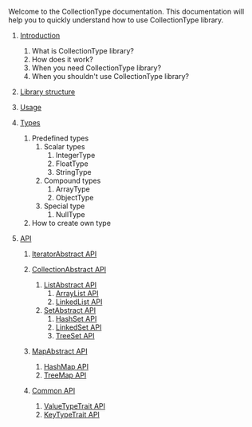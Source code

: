 Welcome to the CollectionType documentation. This documentation will help you to quickly understand how to use CollectionType library.

1. [Introduction](/docs/1.Introduction.md)
    1. What is CollectionType library?
    2. How does it work?
    3. When you need CollectionType library?
    4. When you shouldn't use CollectionType library?
 
2. [Library structure](/docs/2.LibraryStructure.md)

3. [Usage](/docs/3.Usage.md)

4. [Types](/docs/4.Types.md)

    1. Predefined types
        1. Scalar types
            1. IntegerType
            2. FloatType
            3. StringType
        2. Compound types
            1. ArrayType
            2. ObjectType
        3. Special type
            1. NullType
    2. How to create own type

5. [API](/docs/5.API.md)

    1. [IteratorAbstract API](/docs/api/5_1.IteratorAbstractAPI.md)
    
    2. [CollectionAbstract API](/docs/api/5_2.CollectionAbstractAPI.md)
        1. [ListAbstract API](/docs/api/5_3.ListAbstractAPI.md)
            1. [ArrayList API](/docs/api/5_4.ArrayListAPI.md)    
            2. [LinkedList API](/docs/api/5_4.LinkedListAPI.md)    
        2. [SetAbstract API](/docs/api/5_3.SetAbstractAPI.md)
            1. [HashSet API](/docs/api/5_4.HashSetAPI.md)
            2. [LinkedSet API](/docs/api/5_4.LinkedSetAPI.md)
            3. [TreeSet API](/docs/api/5_4.TreeSetAPI.md)
        
    3. [MapAbstract API](/docs/api/5_2.MapAbstractAPI.md)
        1. [HashMap API](/docs/api/5_4.HashMapAPI.md)
        2. [TreeMap API](/docs/api/5_4.TreeMapAPI.md)
        
    4. [Common API](docs/api/5_2.CommonAPI.md)
        1. [ValueTypeTrait API](/docs/api/5_3.ValueTypeTraitAPI.md)
        2. [KeyTypeTrait API](/docs/api/5_3.KeyTypeTraitAPI.md)